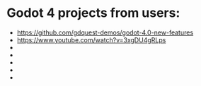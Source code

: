 


# Godot 4 projects from users:
 * https://github.com/gdquest-demos/godot-4.0-new-features
 * https://www.youtube.com/watch?v=3xgDU4gRLps
 * 
 * 
 * 
 * 
 * 